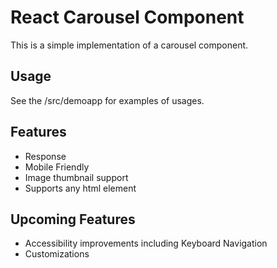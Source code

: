 # React Carousel Component

This is a simple implementation of a carousel component.

## Usage

See the /src/demoapp for examples of usages.

## Features

- Response
- Mobile Friendly
- Image thumbnail support
- Supports any html element

## Upcoming Features

- Accessibility improvements including Keyboard Navigation
- Customizations
